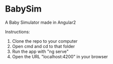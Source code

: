 # BabySim
A Baby Simulator made in Angular2

Instructions:
1. Clone the repo to your computer
2. Open cmd and cd to that folder
3. Run the app with "ng serve"
4. Open the URL "localhost:4200" in your browser